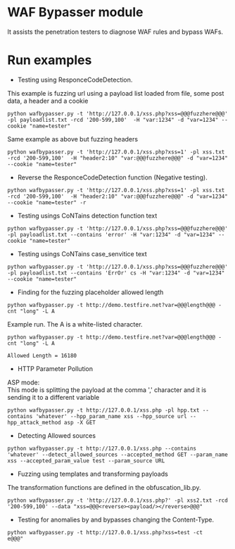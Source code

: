 # WAF Bypasser module

It assists the penetration testers to diagnose WAF rules and bypass WAFs.

# Run examples

+ Testing using ResponceCodeDetection.

This example is fuzzing url using a payload list loaded from file, some post
data, a header and a cookie

```sh-session
python wafbypasser.py -t 'http://127.0.0.1/xss.php?xss=@@@fuzzhere@@@' -pl payloadlist.txt -rcd '200-599,100'  -H "var:1234" -d "var=1234" --cookie "name=tester"
```

Same example as above but fuzzing headers

```sh-session
python wafbypasser.py -t 'http://127.0.0.1/xss.php?xss=1' -pl xss.txt -rcd '200-599,100'  -H "header2:10" "var:@@@fuzzhere@@@" -d "var=1234" --cookie "name=tester"
```

+ Reverse the ResponceCodeDetection  function (Negative testing).

```sh-session
python wafbypasser.py -t 'http://127.0.0.1/xss.php?xss=1' -pl xss.txt -rcd '200-599,100'  -H "header2:10" "var:@@@fuzzhere@@@" -d "var=1234" --cookie "name=tester" -r
```

+ Testing usings CoNTains detection function text

```sh-session
python wafbypasser.py -t 'http://127.0.0.1/xss.php?xss=@@@fuzzhere@@@' -pl payloadlist.txt --contains 'error' -H "var:1234" -d "var=1234" --cookie "name=tester"
```

+ Testing usings CoNTains case_senvitice text

```sh-session
python wafbypasser.py -t 'http://127.0.0.1/xss.php?xss=@@@fuzzhere@@@' -pl payloadlist.txt --contains 'ErrOr' cs -H "var:1234" -d "var=1234" --cookie "name=tester"
```

+ Finding for the fuzzing placeholder allowed length

```sh-session
python wafbypasser.py -t http://demo.testfire.net?var=@@@length@@@ -cnt "long" -L A
```

Example run. The A is a white-listed character.

```sh-session
python wafbypasser.py -t http://demo.testfire.net?var=@@@length@@@ -cnt "long" -L A

Allowed Length = 16180
```

+ HTTP Parameter Pollution

ASP mode:  
This mode is splitting the payload at the comma ',' character and it is sending
it to a different variable

```sh-session
python wafbypasser.py -t http://127.0.0.1/xss.php -pl hpp.txt --contains 'whatever' --hpp_param_name xss --hpp_source url --hpp_attack_method asp -X GET
```

+ Detecting Allowed sources

```sh-session
python wafbypasser.py -t http://127.0.0.1/xss.php --contains 'whatever' --detect_allowed_sources --accepted_method GET --param_name xss --accepted_param_value test --param_source URL
```

+ Fuzzing using templates and transforming payloads

The transformation functions are defined in the obfuscation_lib.py.

```sh-session
python wafbypasser.py -t 'http://127.0.0.1/xss.php?' -pl xss2.txt -rcd '200-599,100' --data "xss=@@@<reverse><payload/></reverse>@@@"
```


+ Testing for anomalies by and bypasses changing the Content-Type. 

```sh-session
python wafbypasser.py -t http://127.0.0.1/xss.php?xss=test -ct
e@@@"
```
